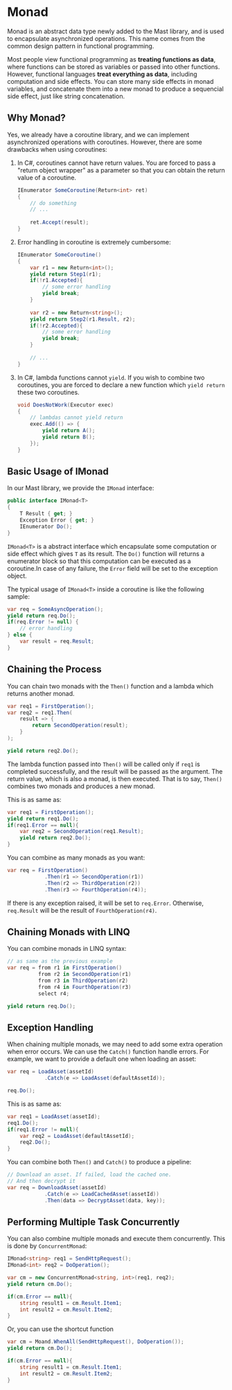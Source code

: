 # Monad

Monad is an abstract data type newly added to the Mast library, and is used to encapsulate asynchronized operations. This name comes from the common design pattern in functional programming.

Most people view functional programming as **treating functions as data**, where functions can be stored as variables or passed into other functions. However, functional languages **treat everything as data**, including computation and side effects. You can store many side effects in monad variables, and concatenate them into a new monad to produce a sequencial side effect, just like string concatenation.

## Why Monad?

Yes, we already have a coroutine library, and we can implement asynchronized operations with coroutines. However, there are some drawbacks when using coroutines:

1. In C#, coroutines cannot have return values. You are forced to pass a "return object wrapper" as a parameter so that you can obtain the return value of a coroutine.
    ```csharp
    IEnumerator SomeCoroutine(Return<int> ret)
    {
        // do something
        // ...
        
        ret.Accept(result);
    }
    ```
2. Error handling in coroutine is extremely cumbersome:
    ```csharp
    IEnumerator SomeCoroutine()
    {
        var r1 = new Return<int>();
        yield return Step1(r1);
        if(!r1.Accepted){
            // some error handling
            yield break;
        }
        
        var r2 = new Return<string>();
        yield return Step2(r1.Result, r2);
        if(!r2.Accepted){
            // some error handling
            yield break;
        }
        
        // ...
    }
    ```
3. In C#, lambda functions cannot `yield`. If you wish to combine two coroutines, you are forced to declare a new function which `yield return` these two coroutines.
   ``` csharp
   void DoesNotWork(Executor exec)
   {
       // lambdas cannot yield return
       exec.Add(() => {
           yield return A();
           yield return B();
       });
   }
   ```

## Basic Usage of IMonad

In our Mast library, we provide the `IMonad` interface:

``` csharp
public interface IMonad<T>
{
    T Result { get; }
    Exception Error { get; }
    IEnumerator Do();
}
```

`IMonad<T>` is a abstract interface which encapsulate some computation or side effect which gives `T` as its result. The `Do()` function will returns a enumerator block so that this computation can be executed as a coroutine.In case of any failure, the `Error` field will be set to the exception object.

The typical usage of `IMonad<T>` inside a coroutine is like the following sample:

``` csharp
var req = SomeAsyncOperation();
yield return req.Do();
if(req.Error != null) {
    // error handling
} else {
    var result = req.Result;
}
```

## Chaining the Process

You can chain two monads with the `Then()` function and a lambda which returns another monad.

``` csharp
var req1 = FirstOperation(); 
var req2 = req1.Then(
    result => {
        return SecondOperation(result);
    }
);

yield return req2.Do();
```

The lambda function passed into `Then()` will be called only if `req1` is completed successfully, and the result will be passed as the argument. The return value, which is also a monad, is then executed. That is to say, `Then()` combines two monads and produces a new monad.

This is as same as:

``` csharp
var req1 = FirstOperation();
yield return req1.Do();
if(req1.Error == null){
    var req2 = SecondOperation(req1.Result);
    yield return req2.Do();
}
```

You can combine as many monads as you want:

``` csharp
var req = FirstOperation()
            .Then(r1 => SecondOperation(r1))
            .Then(r2 => ThirdOperation(r2))
            .Then(r3 => FourthOperation(r4));
```

If there is any exception raised, it will be set to `req.Error`. Otherwise, `req.Result` will be the result of `FourthOperation(r4)`.

## Chaining Monads with LINQ

You can combine monads in LINQ syntax:

```csharp
// as same as the previous example
var req = from r1 in FirstOperation()
          from r2 in SecondOperation(r1)
          from r3 in ThirdOperation(r2)
          from r4 in FourthOperation(r3)
          select r4;

yield return req.Do();
```

## Exception Handling

When chaining multiple monads, we may need to add some extra operation when error occurs. We can use the `Catch()` function handle errors. For example, we want to provide a default one when loading an asset:

``` csharp
var req = LoadAsset(assetId)
            .Catch(e => LoadAsset(defaultAssetId));

req.Do();
```

This is as same as:

``` csharp
var req1 = LoadAsset(assetId);
req1.Do();
if(req1.Error != null){
    var req2 = LoadAsset(defaultAssetId);
    req2.Do();
}
```

You can combine both `Then()` and `Catch()` to produce a pipeline:

``` csharp
// Download an asset. If failed, load the cached one.
// And then decrypt it
var req = DownloadAsset(assetId)
            .Catch(e => LoadCachedAsset(assetId))
            .Then(data => DecryptAsset(data, key));
```

## Performing Multiple Task Concurrently

You can also combine multiple monads and execute them concurrently. This is done by `ConcurrentMonad`:

``` csharp
IMonad<string> req1 = SendHttpRequest();
IMonad<int> req2 = DoOperation();

var cm = new ConcurrentMonad<string, int>(req1, req2);
yield return cm.Do();

if(cm.Error == null){
    string result1 = cm.Result.Item1;
    int result2 = cm.Result.Item2;
}
```

Or, you can use the shortcut function

``` csharp
var cm = Moand.WhenAll(SendHttpRequest(), DoOperation());
yield return cm.Do();

if(cm.Error == null){
    string result1 = cm.Result.Item1;
    int result2 = cm.Result.Item2;
}
```

